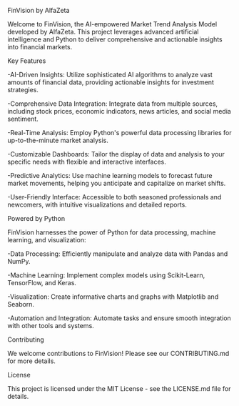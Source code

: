 FinVision by AlfaZeta

Welcome to FinVision, the AI-empowered Market Trend Analysis Model developed by AlfaZeta. This project leverages advanced artificial intelligence and Python to deliver comprehensive and actionable insights into financial markets.

Key Features

-AI-Driven Insights: Utilize sophisticated AI algorithms to analyze vast amounts of financial data, providing actionable insights for investment strategies.

-Comprehensive Data Integration: Integrate data from multiple sources, including stock prices, economic indicators, news articles, and social media sentiment.

-Real-Time Analysis: Employ Python's powerful data processing libraries for up-to-the-minute market analysis.

-Customizable Dashboards: Tailor the display of data and analysis to your specific needs with flexible and interactive interfaces.

-Predictive Analytics: Use machine learning models to forecast future market movements, helping you anticipate and capitalize on market shifts.

-User-Friendly Interface: Accessible to both seasoned professionals and newcomers, with intuitive visualizations and detailed reports.

Powered by Python

FinVision harnesses the power of Python for data processing, machine learning, and visualization:

-Data Processing: Efficiently manipulate and analyze data with Pandas and NumPy.

-Machine Learning: Implement complex models using Scikit-Learn, TensorFlow, and Keras.

-Visualization: Create informative charts and graphs with Matplotlib and Seaborn.

-Automation and Integration: Automate tasks and ensure smooth integration with other tools and systems.

Contributing

We welcome contributions to FinVision! Please see our CONTRIBUTING.md for more details.

License

This project is licensed under the MIT License - see the LICENSE.md file for details.
